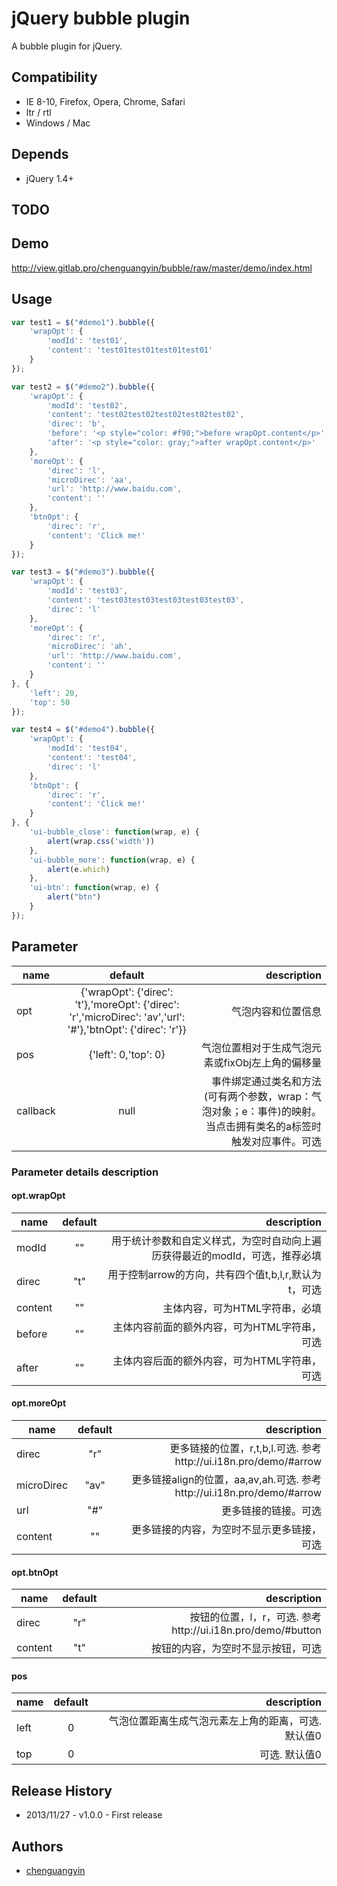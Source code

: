# jQuery bubble plugin

A bubble plugin for jQuery.

## Compatibility

- IE 8-10, Firefox, Opera, Chrome, Safari
- ltr / rtl
- Windows / Mac

## Depends

- jQuery 1.4+

## TODO

## Demo

http://view.gitlab.pro/chenguangyin/bubble/raw/master/demo/index.html

## Usage

```javascript
var test1 = $("#demo1").bubble({
	'wrapOpt': {
		'modId': 'test01',
		'content': 'test01test01test01test01'
	}
});

var test2 = $("#demo2").bubble({
	'wrapOpt': {
		'modId': 'test02',
		'content': 'test02test02test02test02test02',
		'direc': 'b',
		'before': '<p style="color: #f90;">before wrapOpt.content</p>',
		'after': '<p style="color: gray;">after wrapOpt.content</p>'
	},
	'moreOpt': {
		'direc': 'l', 
		'microDirec': 'aa', 
		'url': 'http://www.baidu.com', 
		'content': ''
	},
	'btnOpt': {
		'direc': 'r', 
		'content': 'Click me!'
	}
});

var test3 = $("#demo3").bubble({
	'wrapOpt': {
		'modId': 'test03',
		'content': 'test03test03test03test03test03',
		'direc': 'l'
	},
	'moreOpt': {
		'direc': 'r',
		'microDirec': 'ah',
		'url': 'http://www.baidu.com',
		'content': ''
	}
}, {
	'left': 20,
	'top': 50
});

var test4 = $("#demo4").bubble({
	'wrapOpt': {
		'modId': 'test04',
		'content': 'test04',
		'direc': 'l'
	},
	'btnOpt': {
		'direc': 'r', 
		'content': 'Click me!'
	}
}, {
	'ui-bubble_close': function(wrap, e) {
		alert(wrap.css('width'))
	},
	'ui-bubble_more': function(wrap, e) {
		alert(e.which)
	},
	'ui-btn': function(wrap, e) {
		alert("btn")
	}
});
```


## Parameter

|name  |  default | description |
| ------------- |:-----:| -----:|
| opt| {'wrapOpt': {'direc': 't'},'moreOpt': {'direc': 'r','microDirec': 'av','url': '#'},'btnOpt': {'direc': 'r'}}|气泡内容和位置信息|
| pos| {'left': 0,'top': 0}|气泡位置相对于生成气泡元素或fixObj左上角的偏移量|
| callback| null|事件绑定通过类名和方法(可有两个参数，wrap：气泡对象；e：事件)的映射。当点击拥有类名的a标签时触发对应事件。可选|

### Parameter details description

#### opt.wrapOpt
|name  |  default | description |
| ------------- |:-----:| -----:|
| modId| ""|用于统计参数和自定义样式，为空时自动向上遍历获得最近的modId，可选，推荐必填|
| direc| "t"|用于控制arrow的方向，共有四个值t,b,l,r,默认为t，可选|
| content| ""|主体内容，可为HTML字符串，必填|
| before| ""|主体内容前面的额外内容，可为HTML字符串，可选|
| after| ""|主体内容后面的额外内容，可为HTML字符串，可选|
#### opt.moreOpt
|name  |  default | description |
| ------------- |:-----:| -----:|
| direc| "r"|更多链接的位置，r,t,b,l.可选. 参考http://ui.i18n.pro/demo/#arrow |
| microDirec| "av"|更多链接align的位置，aa,av,ah.可选. 参考http://ui.i18n.pro/demo/#arrow |
| url| "#"|更多链接的链接。可选|
| content| ""|更多链接的内容，为空时不显示更多链接，可选|
#### opt.btnOpt
|name  |  default | description |
| ------------- |:-----:| -----:|
| direc| "r"|按钮的位置，l，r，可选. 参考http://ui.i18n.pro/demo/#button |
| content| "t"|按钮的内容，为空时不显示按钮，可选|

#### pos
|name  |  default | description |
| ------------- |:-----:| -----:|
| left| 0|气泡位置距离生成气泡元素左上角的距离，可选. 默认值0|
| top| 0|可选. 默认值0|


## Release History

* 2013/11/27 - v1.0.0 - First release


## Authors

* [chenguangyin](http://gitlab.pro/u/chenguangyin)